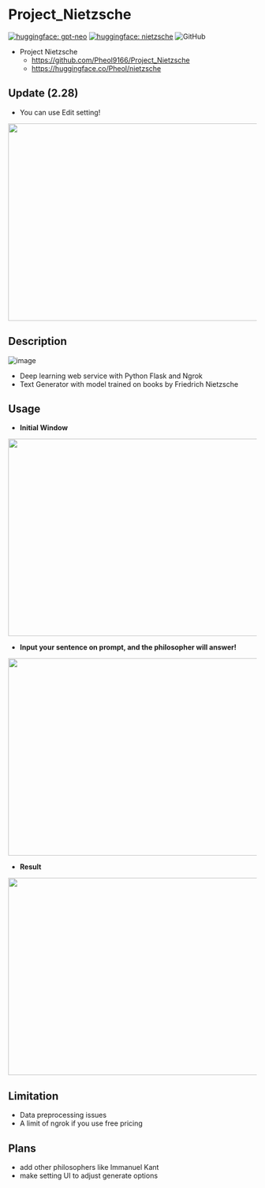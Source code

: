 # Project_Nietzsche

[![huggingface: gpt-neo](https://img.shields.io/badge/huggingface-gpt--neo-yellow)](https://huggingface.co/EleutherAI/gpt-neo-125M)
[![huggingface: nietzsche](https://img.shields.io/badge/huggingface-nietzsche-yellow)](https://huggingface.co/Pheol/nietzsche)
![GitHub](https://img.shields.io/github/license/Pheol9166/Project_Nietzsche?style=plastic)
- Project Nietzsche
  - https://github.com/Pheol9166/Project_Nietzsche
  - https://huggingface.co/Pheol/nietzsche
## Update (2.28)
- You can use Edit setting! 
<img src="https://user-images.githubusercontent.com/112241898/221868561-08b49a99-3d0a-448e-b147-a11486c17c1f.png" width="700" height="400"/>

## Description
![image](https://user-images.githubusercontent.com/112241898/218433634-66fc5240-5027-426f-85a6-2fc28cd0b83e.png)
- Deep learning web service with Python Flask and Ngrok
- Text Generator with model trained on books by Friedrich Nietzsche

## Usage
- **Initial Window** 
<img src="https://user-images.githubusercontent.com/112241898/221873632-03951dc1-0f38-4ead-aef0-c9726e80c91a.png" width="700" height="400"/>

- **Input your sentence on prompt, and the philosopher will answer!**
<img src="https://user-images.githubusercontent.com/112241898/221873757-5fa1c00a-88f5-409f-a675-a307ffee6280.png" width="700" height="400"/>

- **Result**
<img src="https://user-images.githubusercontent.com/112241898/221873770-da804634-de34-4ad1-8b0b-0595af91f21f.png" width="700" height="400"/>

## Limitation
- Data preprocessing issues
- A limit of ngrok if you use free pricing

## Plans
- add other philosophers like Immanuel Kant
- make setting UI to adjust generate options
